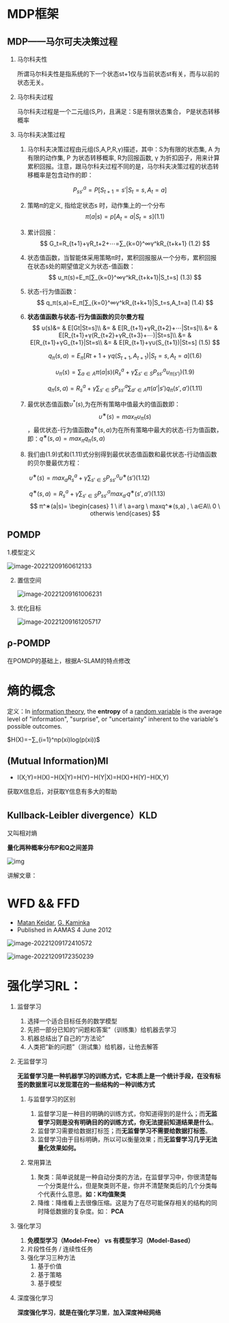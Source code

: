 # MDP框架

## MDP——马尔可夫决策过程

1. 马尔科夫性

   所谓马尔科夫性是指系统的下一个状态st+1仅与当前状态st有关，而与以前的状态无关。

2. 马尔科夫过程

   马尔科夫过程是一个二元组(S,P)，且满足：S是有限状态集合， P是状态转移概率

3. 马尔科夫决策过程

   1. 马尔科夫决策过程由元组(S,A,P,R,γ)描述，其中：S为有限的状态集, A 为有限的动作集, P 为状态转移概率, R为回报函数, γ 为折扣因子，用来计算累积回报。注意，跟马尔科夫过程不同的是，马尔科夫决策过程的状态转移概率是包含动作的即：

   $$
   P_{ss'}^a=P[S_{t+1}=s'|S_t=s,A_t=a]
   $$

   2. 策略π的定义, 指给定状态s 时，动作集上的一个分布
      $$
      π(a|s)=p[A_t=a|S_t=s] (1.1)
      $$

   3. 累计回报：
      $$
      G_t=R_{t+1}+γR_t+2+⋯=∑_{k=0}^∞γ^kR_{t+k+1} (1.2)
      $$

   4. 状态值函数，当智能体采用策略π时，累积回报服从一个分布，累积回报在状态s处的期望值定义为状态-值函数：
      $$
      υ_π(s)=E_π[∑_{k=0}^∞γ^kR_{t+k+1}|S_t=s] (1.3)
      $$

   5. 状态-行为值函数：
      $$
      q_π(s,a)=E_π[∑_{k=0}^∞γ^kR_{t+k+1}|S_t=s,A_t=a] (1.4)
      $$

   6. **状态值函数与状态-行为值函数的贝尔曼方程**
      $$
      υ(s)&= & E[Gt|St=s]\\
          &= & E[R_{t+1}+γR_{t+2}+⋯|St=s]\\
          &= & E[R_{t+1}+γ(R_{t+2}+γR_{t+3}+⋯)|St=s]\\
          &= & E[R_{t+1}+γG_{t+1}|St=s\\
          &= & E[R_{t+1}+γυ(S_{t+1})|St=s] (1.5)
      $$

      $$
      q_π(s,a)=E_π[Rt+1+γq(S_{t+1},A_{t+1})|S_t=s,A_t=a] (1.6)
      $$
      
      $$
      υ_π(s)=∑_{a∈A}π(a|s)(R_s^a+γ∑_{s'∈S}P_{ss'}^aυ_{π(s')})(1.9)
      $$
      
      $$
      q_π(s,a)=R_s^a+γ∑_{s′∈S}P_{ss'}^a∑_{a'∈A}π(a'|s')q_π(s',a')(1.11)
      $$
      
   7. 最优状态值函数$υ^*(s)$,为在所有策略中值最大的值函数即：$$υ^∗(s)=max_πυ_π(s)$$，最优状态-行为值函数$q^∗(s,a)$为在所有策略中最大的状态-行为值函数，即：$q^∗(s,a)=max_πq_π(s,a)$
   
   8. 我们由(1.9)式和(1.11)式分别得到最优状态值函数和最优状态-行动值函数的贝尔曼最优方程：
   
      ​	$υ^∗(s)=max_{a}R_s^a+γ∑_{s'∈S}P_{ss'}^aυ^∗(s')(1.12)$
   
      ​	$q^∗(s,a)=R_s^a+γ∑_{s'∈S}P_{ss'}^{a}max_{a'}q^∗(s',a')(1.13)$
      $$
      π^∗(a|s)= 
      \begin{cases}
      1 \ if \ a=arg \ maxq^∗(s,a) , \ a∈A\\
      0 \ otherwis 
      \end{cases}
      $$
      

## POMDP

1.模型定义

![image-20221209160612133](C:\Users\你安吧\AppData\Roaming\Typora\typora-user-images\image-20221209160612133.png)

2. 置信空间

   ![image-20221209161006231](C:\Users\你安吧\AppData\Roaming\Typora\typora-user-images\image-20221209161006231.png)

3. 优化目标

   ![image-20221209161205717](C:\Users\你安吧\AppData\Roaming\Typora\typora-user-images\image-20221209161205717.png)

## ρ-POMDP

在POMDP的基础上，根据A-SLAM的特点修改

# 熵的概念

定义：In [information theory](https://en.wikipedia.org/wiki/Information_theory), the **entropy** of a [random variable](https://en.wikipedia.org/wiki/Random_variable) is the average level of "information", "surprise", or "uncertainty" inherent to the variable's possible outcomes.

$H(X)=−∑_{i=1}^np(xi)log(p(xi))$

## (Mutual Information)MI

- 
  I(X;Y)=H(X)−H(X|Y)=H(Y)−H(Y|X)=H(X)+H(Y)−H(X,Y)

获取X信息后，对获取Y信息有多大的帮助

## Kullback-Leibler divergence）KLD

又叫相对熵

**量化两种概率分布P和Q之间差异**

![img](https://upload-images.jianshu.io/upload_images/75110-e94b5412d85e5698.png?imageMogr2/auto-orient/strip|imageView2/2/w/752/format/webp)

讲解文章：

[如何理解K-L散度]: https://www.jianshu.com/p/43318a3dc715

# WFD && FFD

- [Matan Keidar](https://www.semanticscholar.org/author/Matan-Keidar/2355983), [G. Kaminka](https://www.semanticscholar.org/author/G.-Kaminka/1725049)
- Published in AAMAS 4 June 2012

<Robot Exploration with Fast Frontier Detection: Theory and Experiments>

![image-20221209172410572](C:\Users\你安吧\AppData\Roaming\Typora\typora-user-images\image-20221209172410572.png)

![image-20221209172350239](C:\Users\你安吧\AppData\Roaming\Typora\typora-user-images\image-20221209172350239.png)

# 强化学习RL：

1. 监督学习

   1. 选择一个适合目标任务的数学模型
   2. 先把一部分已知的“问题和答案”（训练集）给机器去学习
   3. 机器总结出了自己的“方法论”
   4. 人类把”新的问题”（测试集）给机器，让他去解答

2. 无监督学习

   **无监督学习是一种机器学习的训练方式，它本质上是一个统计手段，在没有标签的数据里可以发现潜在的一些结构的一种训练方式**

   1. 与监督学习的区别
      1. 监督学习是一种目的明确的训练方式，你知道得到的是什么；而**无监督学习则是没有明确目的的训练方式，你无法提前知道结果是什么**。
      2. 监督学习需要给数据打标签；而**无监督学习不需要给数据打标签**。
      3. 监督学习由于目标明确，所以可以衡量效果；而**无监督学习几乎无法量化效果如何。**

   2. 常用算法
      1. 聚类：简单说就是一种自动分类的方法，在监督学习中，你很清楚每一个分类是什么，但是聚类则不是，你并不清楚聚类后的几个分类每个代表什么意思。**如：K均值聚类**
      2. 降维：降维看上去很像压缩。这是为了在尽可能保存相关的结构的同时降低数据的复杂度。如： **PCA**

3. 强化学习
   1. **免模型学习（Model-Free） vs 有模型学习（Model-Based）**
   2. 片段性任务 / 连续性任务
   3. 强化学习三种方法
      1. 基于价值
      2. 基于策略
      3. 基于模型

4. 深度强化学习

   **深度强化学习**，**就是在强化学习里**，**加入深度神经网络**
